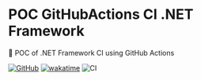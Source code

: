 # POC GitHubActions CI .NET Framework

🔬 POC of .NET Framework CI using GitHub Actions

[![GitHub](https://img.shields.io/github/license/GuilhermeStracini/POC-GHActions-CI-NetFramework)](https://github.com/GuilhermeStracini/POC-GHActions-CI-NetFramework)
[![wakatime](https://wakatime.com/badge/github/GuilhermeStracini/POC-GHActions-CI-NetFramework.svg)](https://wakatime.com/badge/github/GuilhermeStracini/POC-GHActions-CI-NetFramework)
![CI](https://github.com/GuilhermeStracini/GitHubActions-CI-NetFramework/workflows/CI/badge.svg?branch=master)
